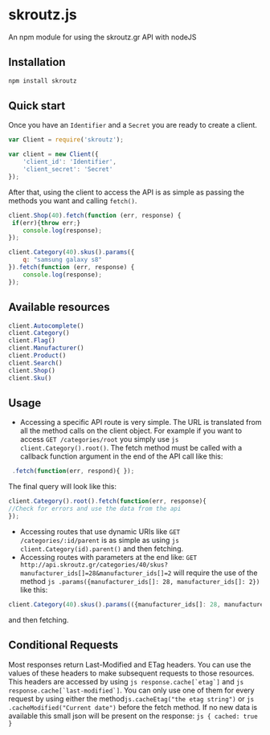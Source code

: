 # skroutz.js
An npm module for using the skroutz.gr API with nodeJS 

## Installation
```bash
npm install skroutz
```
## Quick start

Once you have an ```Identifier``` and a ```Secret``` you are ready to create a client.
```js
var Client = require('skroutz');

var client = new Client({
	'client_id': 'Identifier',
	'client_secret': 'Secret'
});
```
After that, using the client to access the API is as simple as passing the methods you want and calling ```fetch()```.
```js
client.Shop(40).fetch(function (err, response) {
 if(err){throw err;}
	console.log(response);
});

client.Category(40).skus().params({
	q: "samsung galaxy s8"
}).fetch(function (err, response) {
	console.log(response);
});

```
## Available resources
```js
client.Autocomplete()
client.Category()
client.Flag()
client.Manufacturer()
client.Product()
client.Search()
client.Shop()
client.Sku()
```

## Usage
- Accessing a specific API route is very simple. The URL is translated from all the method calls on the client object. For example if you want to access ```GET /categories/root``` you simply use ```js client.Category().root()```. The fetch method must be called with a callback function argument in the end of the API call like this:
```js
 .fetch(function(err, respond){ }); 
``` 
The final query will look like this:
```js 
client.Category().root().fetch(function(err, response){
//Check for errors and use the data from the api
});
```
- Accessing routes that use dynamic URIs like ```GET /categories/:id/parent``` is as simple as using ```js client.Category(id).parent()``` and then fetching.
- Accessing routes with parameters at the end like: ```GET http://api.skroutz.gr/categories/40/skus?manufacturer_ids[]=28&manufacturer_ids[]=2``` will require the use of the method ```js .params({manufacturer_ids[]: 28, manufacturer_ids[]: 2})``` like this: 
```js 
client.Category(40).skus().params(({manufacturer_ids[]: 28, manufacturer_ids[]: 2})
``` 
and then fetching.

## Conditional Requests
Most responses return Last-Modified and ETag headers. You can use the values of these headers to make subsequent requests to those resources. This headers are accessed by using ```js response.cache[`etag`]``` and ```js response.cache[`last-modified`]```. You can only use one of them for every request by using either the method```js.cacheEtag("the etag string")``` or ```js .cacheModified("Current date")``` before the fetch method. If no new data is available this small json will be present on the response: 
```js { cached: true }```
